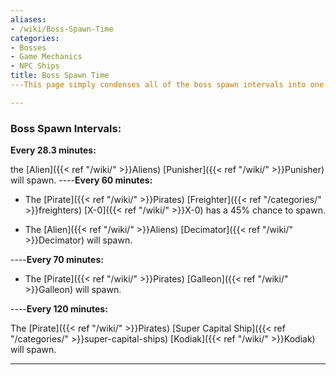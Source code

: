 ```yaml
---
aliases:
- /wiki/Boss-Spawn-Time
categories:
- Bosses
- Game Mechanics
- NPC Ships
title: Boss Spawn Time
---This page simply condenses all of the boss spawn intervals into one place for convenience.

---
```


### **Boss Spawn Intervals:** 

**Every 28.3 minutes:**

the [Alien]({{< ref "/wiki/" >}}Aliens) [Punisher]({{< ref "/wiki/" >}}Punisher) will spawn. ----**Every 60 minutes:**

- The [Pirate]({{< ref "/wiki/" >}}Pirates) [Freighter]({{< ref "/categories/" >}}freighters) [X-0]({{< ref "/wiki/" >}}X-0) has a 45% chance to spawn.

<!-- -->

- The [Alien]({{< ref "/wiki/" >}}Aliens) [Decimator]({{< ref "/wiki/" >}}Decimator) will spawn.

----**Every 70 minutes:**

- The [Pirate]({{< ref "/wiki/" >}}Pirates) [Galleon]({{< ref "/wiki/" >}}Galleon) will spawn.

----**Every 120 minutes:**

The [Pirate]({{< ref "/wiki/" >}}Pirates) [Super Capital Ship]({{< ref "/categories/" >}}super-capital-ships) [Kodiak]({{< ref "/wiki/" >}}Kodiak) will spawn.

---